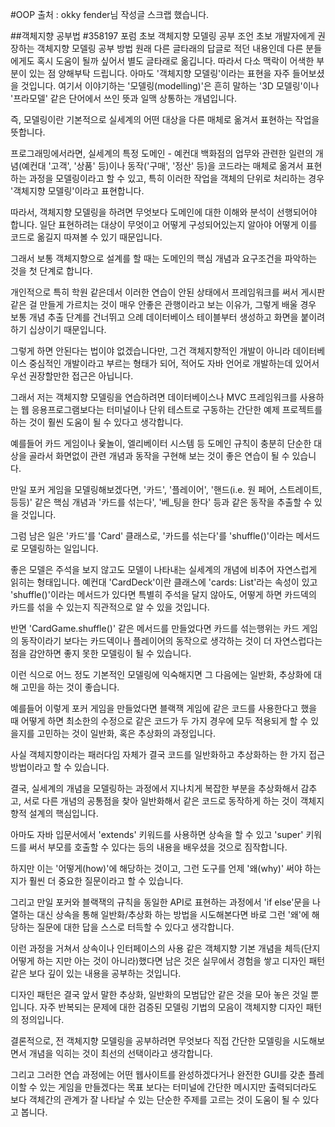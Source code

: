#OOP
출처 : okky fender님 작성글 스크랩 했습니다.

##객체지향 공부법
#358197  포럼 초보 객체지향 모델링 공부 조언
초보 개발자에게 권장하는 객체지향 모델링 공부 방법
원래 다른 글타래의 답글로 적던 내용인데 다른 분들에게도 혹시 도움이 될까 싶어서 별도 글타래로 옮깁니다. 따라서 다소 맥락이 어색한 부분이 있는 점 양해부탁 드립니다.
아마도 '객체지향 모델링'이라는 표현을 자주 들어보셨을 것입니다. 여기서 이야기하는 '모델링(modelling)'은 흔히 말하는 '3D 모델링'이나 '프라모델' 같은 단어에서 쓰인 뜻과 일맥 상통하는 개념입니다.

즉, 모델링이란 기본적으로 실세계의 어떤 대상을 다른 매체로 옮겨서 표현하는 작업을 뜻합니다.

프로그래밍에서라면, 실세계의 특정 도메인 - 예컨대 백화점의 업무와 관련한 일련의 개념(예컨대 '고객', '상품' 등)이나 동작('구매', '정산' 등)을 코드라는 매체로 옮겨서 표현하는 과정을 모델링이라고 할 수 있고, 특히 이러한 작업을 객체의 단위로 처리하는 경우 '객체지향 모델링'이라고 표현합니다.

따라서, 객체지향 모델링을 하려면 무엇보다 도메인에 대한 이해와 분석이 선행되어야 합니다. 일단 표현하려는 대상이 무엇이고 어떻게 구성되어있는지 알아야 어떻게 이를 코드로 옮길지 따져볼 수 있기 때문입니다.

그래서 보통 객체지향으로 설계를 할 때는 도메인의 핵심 개념과 요구조건을 파악하는 것을 첫 단계로 합니다.

개인적으로 특히 학원 같은데서 이러한 연습이 안된 상태에서 프레임워크를 써서 게시판 같은 걸 만들게 가르치는 것이 매우 안좋은 관행이라고 보는 이유가, 그렇게 배울 경우 보통 개념 추출 단계를 건너뛰고 으례 데이터베이스 테이블부터 생성하고 화면을 붙이려 하기 십상이기 때문입니다.

그렇게 하면 안된다는 법이야 없겠습니다만, 그건 객체지향적인 개발이 아니라 데이터베이스 중심적인 개발이라고 부르는 형태가 되어, 적어도 자바 언어로 개발하는데 있어서 우선 권장할만한 접근은 아닙니다.

그래서 저는 객체지향 모델링을 연습하려면 데이터베이스나 MVC 프레임워크를 사용하는 웹 응용프로그램보다는 터미널이나 단위 테스트로 구동하는 간단한 예제 프로젝트를 하는 것이 훨씬 도움이 될 수 있다고 생각합니다.

예를들어 카드 게임이나 윷놀이, 엘리베이터 시스템 등 도메인 규칙이 충분히 단순한 대상을 골라서 화면없이 관련 개념과 동작을 구현해 보는 것이 좋은 연습이 될 수 있습니다.

만일 포커 게임을 모델링해보겠다면, '카드', '플레이어', '핸드(i.e. 원 페어, 스트레이트, 등등)' 같은 핵심 개념과 '카드를 섞는다', '베_팅을 한다' 등과 같은 동작을 추출할 수 있을 것입니다.

그럼 남은 일은 '카드'를 'Card' 클래스로, '카드를 섞는다'를 'shuffle()'이라는 메서드로 모델링하는 일입니다.

좋은 모델은 주석을 보지 않고도 모델이 나타내는 실세계의 개념에 비추어 자연스럽게 읽히는 형태입니다. 예컨대 'CardDeck'이란 클래스에 'cards: List<Card>'라는 속성이 있고 'shuffle()'이라는 메서드가 있다면 특별히 주석을 달지 않아도, 어떻게 하면 카드덱의 카드를 섞을 수 있는지 직관적으로 알 수 있을 것입니다.

반면 'CardGame.shuffle()' 같은 메서드를 만들었다면 카드를 섞는행위는 카드 게임의 동작이라기 보다는 카드덱이나 플레이어의 동작으로 생각하는 것이 더 자연스럽다는 점을 감안하면 좋지 못한 모델링이 될 수 있습니다.

이런 식으로 어느 정도 기본적인 모델링에 익숙해지면 그 다음에는 일반화, 추상화에 대해 고민을 하는 것이 좋습니다.

예를들어 이렇게 포커 게임을 만들었다면 블랙잭 게임에 같은 코드를 사용한다고 했을 때 어떻게 하면 최소한의 수정으로 같은 코드가 두 가지 경우에 모두 적용되게 할 수 있을지를 고민하는 것이 일반화, 혹은 추상화의 과정입니다.

사실 객체지향이라는 패러다임 자체가 결국 코드를 일반화하고 추상화하는 한 가지 접근 방법이라고 할 수 있습니다.

결국, 실세계의 개념을 모델링하는 과정에서 지나치게 복잡한 부분을 추상화해서 감추고, 서로 다른 개념의 공통점을 찾아 일반화해서 같은 코드로 동작하게 하는 것이 객체지향적 설계의 핵심입니다.

아마도 자바 입문서에서 'extends' 키워드를 사용하면 상속을 할 수 있고 'super' 키워드를 써서 부모를 호출할 수 있다는 등의 내용을 배우셨을 것으로 짐작합니다.

하지만 이는 '어떻게(how)'에 해당하는 것이고, 그런 도구를 언제 '왜(why)' 써야 하는 지가 훨씬 더 중요한 질문이라고 할 수 있습니다.

그리고 만일 포커와 블랙잭의 규칙을 동일한 API로 표현하는 과정에서 'if else'문을 나열하는 대신 상속을 통해 일반화/추상화 하는 방법을 시도해본다면 바로 그런 '왜'에 해당하는 질문에 대한 답을 스스로 터득할 수 있다고 생각합니다.

이런 과정을 거쳐서 상속이나 인터페이스의 사용 같은 객체지향 기본 개념을 체득(단지 어떻게 하는 지만 아는 것이 아니라)했다면 남은 것은 실무에서 경험을 쌓고 디자인 패턴 같은 보다 깊이 있는 내용을 공부하는 것입니다.

디자인 패턴은 결국 앞서 말한 추상화, 일반화의 모범답안 같은 것을 모아 놓은 것일 뿐입니다. 자주 반복되는 문제에 대한 검증된 모델링 기법의 모음이 객체지향 디자인 패턴의 정의입니다.

결론적으로, 전 객체지향 모델링을 공부하려면 무엇보다 직접 간단한 모델링을 시도해보면서 개념을 익히는 것이 최선의 선택이라고 생각합니다.

그리고 그러한 연습 과정에는 어떤 웹사이트를 완성하겠다거나 완전한 GUI를 갖춘 플레이할 수 있는 게임을 만들겠다는 목표 보다는 터미널에 간단한 메시지만 출력되더라도 보다 객체간의 관계가 잘 나타날 수 있는 단순한 주제를 고르는 것이 도움이 될 수 있다고 봅니다.

